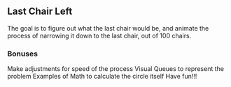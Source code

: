 ## Last Chair Left

The goal is to figure out what the last chair would be, and animate the process of narrowing it down to the last chair, out of 100 chairs.

### Bonuses

Make adjustments for speed of the process
Visual Queues to represent the problem
Examples of Math to calculate the circle itself
Have fun!!!
